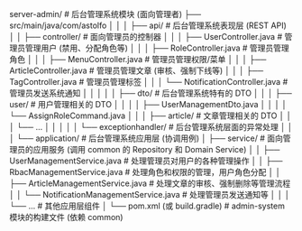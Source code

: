 server-admin/                   # 后台管理系统模块 (面向管理者)
   ├── src/main/java/com/astolfo
   │   │
   │   ├── api/                      # 后台管理系统表现层 (REST API)
   │   │   ├── controller/           # 面向管理员的控制器
   │   │   │   ├── UserController.java         # 管理员管理用户 (禁用、分配角色等)
   │   │   │   ├── RoleController.java         # 管理员管理角色
   │   │   │   ├── MenuController.java         # 管理员管理权限/菜单
   │   │   │   ├── ArticleController.java      # 管理员管理文章 (审核、强制下线等)
   │   │   │   ├── TagController.java          # 管理员管理标签
   │   │   │   └── NotificationController.java # 管理员发送系统通知
   │   │   │
   │   │   ├── dto/                  # 后台管理系统特有的 DTO
   │   │   │   ├── user/             # 用户管理相关的 DTO
   │   │   │   │   ├── UserManagementDto.java
   │   │   │   │   └── AssignRoleCommand.java
   │   │   │   ├── article/          # 文章管理相关的 DTO
   │   │   │   └── ...
   │   │   │
   │   │   └── exceptionhandler/     # 后台管理系统层面的异常处理
   │   │
   │   └── application/              # 后台管理系统应用层 (协调用例)
   │       ├── service/              # 面向管理员的应用服务 (调用 common 的 Repository 和 Domain Service)
   │       │   ├── UserManagementService.java      # 处理管理员对用户的各种管理操作
   │       │   ├── RbacManagementService.java      # 处理角色和权限的管理，用户角色分配
   │       │   ├── ArticleManagementService.java   # 处理文章的审核、强制删除等管理流程
   │       │   └── NotificationManagementService.java # 处理管理员发送通知等
   │       │
   │       └── ...                   # 其他应用层组件
   │
   └── pom.xml (或 build.gradle)     # admin-system 模块的构建文件 (依赖 common)

